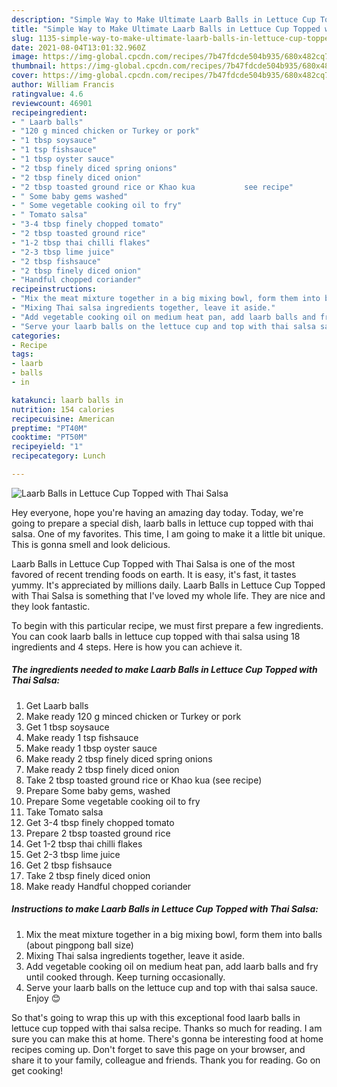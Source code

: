 ```yaml
---
description: "Simple Way to Make Ultimate Laarb Balls in Lettuce Cup Topped with Thai Salsa"
title: "Simple Way to Make Ultimate Laarb Balls in Lettuce Cup Topped with Thai Salsa"
slug: 1135-simple-way-to-make-ultimate-laarb-balls-in-lettuce-cup-topped-with-thai-salsa
date: 2021-08-04T13:01:32.960Z
image: https://img-global.cpcdn.com/recipes/7b47fdcde504b935/680x482cq70/laarb-balls-in-lettuce-cup-topped-with-thai-salsa-recipe-main-photo.jpg
thumbnail: https://img-global.cpcdn.com/recipes/7b47fdcde504b935/680x482cq70/laarb-balls-in-lettuce-cup-topped-with-thai-salsa-recipe-main-photo.jpg
cover: https://img-global.cpcdn.com/recipes/7b47fdcde504b935/680x482cq70/laarb-balls-in-lettuce-cup-topped-with-thai-salsa-recipe-main-photo.jpg
author: William Francis
ratingvalue: 4.6
reviewcount: 46901
recipeingredient:
- " Laarb balls"
- "120 g minced chicken or Turkey or pork"
- "1 tbsp soysauce"
- "1 tsp fishsauce"
- "1 tbsp oyster sauce"
- "2 tbsp finely diced spring onions"
- "2 tbsp finely diced onion"
- "2 tbsp toasted ground rice or Khao kua           see recipe"
- " Some baby gems washed"
- " Some vegetable cooking oil to fry"
- " Tomato salsa"
- "3-4 tbsp finely chopped tomato"
- "2 tbsp toasted ground rice"
- "1-2 tbsp thai chilli flakes"
- "2-3 tbsp lime juice"
- "2 tbsp fishsauce"
- "2 tbsp finely diced onion"
- "Handful chopped coriander"
recipeinstructions:
- "Mix the meat mixture together in a big mixing bowl, form them into balls (about pingpong ball size)"
- "Mixing Thai salsa ingredients together, leave it aside."
- "Add vegetable cooking oil on medium heat pan, add laarb balls and fry until cooked through. Keep turning occasionally."
- "Serve your laarb balls on the lettuce cup and top with thai salsa sauce. Enjoy 😊"
categories:
- Recipe
tags:
- laarb
- balls
- in

katakunci: laarb balls in 
nutrition: 154 calories
recipecuisine: American
preptime: "PT40M"
cooktime: "PT50M"
recipeyield: "1"
recipecategory: Lunch

---
```



![Laarb Balls in Lettuce Cup Topped with Thai Salsa](https://img-global.cpcdn.com/recipes/7b47fdcde504b935/680x482cq70/laarb-balls-in-lettuce-cup-topped-with-thai-salsa-recipe-main-photo.jpg)

Hey everyone, hope you're having an amazing day today. Today, we're going to prepare a special dish, laarb balls in lettuce cup topped with thai salsa. One of my favorites. This time, I am going to make it a little bit unique. This is gonna smell and look delicious.

Laarb Balls in Lettuce Cup Topped with Thai Salsa is one of the most favored of recent trending foods on earth. It is easy, it's fast, it tastes yummy. It's appreciated by millions daily. Laarb Balls in Lettuce Cup Topped with Thai Salsa is something that I've loved my whole life. They are nice and they look fantastic.




To begin with this particular recipe, we must first prepare a few ingredients. You can cook laarb balls in lettuce cup topped with thai salsa using 18 ingredients and 4 steps. Here is how you can achieve it.

<!--inarticleads1-->

##### The ingredients needed to make Laarb Balls in Lettuce Cup Topped with Thai Salsa:

1. Get  Laarb balls
1. Make ready 120 g minced chicken or Turkey or pork
1. Get 1 tbsp soysauce
1. Make ready 1 tsp fishsauce
1. Make ready 1 tbsp oyster sauce
1. Make ready 2 tbsp finely diced spring onions
1. Make ready 2 tbsp finely diced onion
1. Take 2 tbsp toasted ground rice or Khao kua           (see recipe)
1. Prepare  Some baby gems, washed
1. Prepare  Some vegetable cooking oil to fry
1. Take  Tomato salsa
1. Get 3-4 tbsp finely chopped tomato
1. Prepare 2 tbsp toasted ground rice
1. Get 1-2 tbsp thai chilli flakes
1. Get 2-3 tbsp lime juice
1. Get 2 tbsp fishsauce
1. Take 2 tbsp finely diced onion
1. Make ready Handful chopped coriander




<!--inarticleads2-->

##### Instructions to make Laarb Balls in Lettuce Cup Topped with Thai Salsa:

1. Mix the meat mixture together in a big mixing bowl, form them into balls (about pingpong ball size)
1. Mixing Thai salsa ingredients together, leave it aside.
1. Add vegetable cooking oil on medium heat pan, add laarb balls and fry until cooked through. Keep turning occasionally.
1. Serve your laarb balls on the lettuce cup and top with thai salsa sauce. Enjoy 😊




So that's going to wrap this up with this exceptional food laarb balls in lettuce cup topped with thai salsa recipe. Thanks so much for reading. I am sure you can make this at home. There's gonna be interesting food at home recipes coming up. Don't forget to save this page on your browser, and share it to your family, colleague and friends. Thank you for reading. Go on get cooking!
